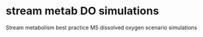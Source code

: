 # stream metab DO simulations
Stream metabolism best practice MS dissolved oxygen scenario simulations

